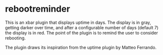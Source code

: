 # rebootreminder
This is an xbar plugin that displays uptime in days. The display is in gray, getting darker over time, 
and after a configurable number of days (default 7) the display is in red. The point of the plugin is 
to remind the user to consider rebooting.

The plugin draws its inspiration from the uptime plugin by Matteo Ferrando.
